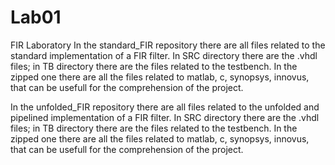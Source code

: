 # Lab01
FIR Laboratory
In the standard_FIR repository there are all files related to the standard implementation of a FIR filter.
  In SRC directory there are the .vhdl files; in TB directory there are the files related to the testbench.
  In the zipped one there are all the files related to matlab, c, synopsys, innovus, that can be usefull for the comprehension of the project.


In the unfolded_FIR repository there are all files related to the unfolded and pipelined implementation of a FIR filter.
  In SRC directory there are the .vhdl files; in TB directory there are the files related to the testbench.
  In the zipped one there are all the files related to matlab, c, synopsys, innovus, that can be usefull for the comprehension of the project.
